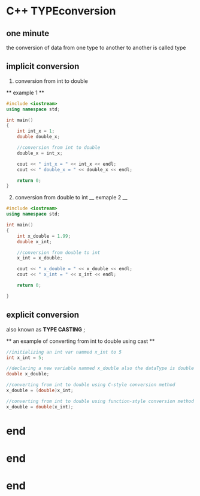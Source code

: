 # C++ TYPEconversion

## one minute 
the conversion of data from one type to another to another is called type



## implicit conversion

1. conversion from int to double

** example 1 **
```c++
#include <iostream>
using namespace std;

int main()
{
	int int_x = 1;
	double double_x;

	//conversion from int to double 
	double_x = int_x;

	cout << " int_x = " << int_x << endl;
	cout << " double_x = " << double_x << endl;

	return 0;
}
```

2. conversion from double to int
__ exmaple 2 __
```c++
#include <iostream>
using namespace std;

int main()
{
	int x_double = 1.99;
	double x_int;

	//conversion from double to int
	x_int = x_double;

	cout << " x_double = " << x_double << endl;
	cout << " x_int = " << x_int << endl;

	return 0;

}

```






## explicit conversion
also known as **TYPE CASTING** ;

** an example of converting from int to double using cast **
```c++
//initializing an int var nammed x_int to 5
int x_int = 5;

//declaring a new variable nammed x_double also the dataType is double
double x_double;

//converting from int to double using C-style conversion method
x_double = (double)x_int;

//converting from int to double using function-style conversion method
x_double = double(x_int);

```


# end
# end
# end
